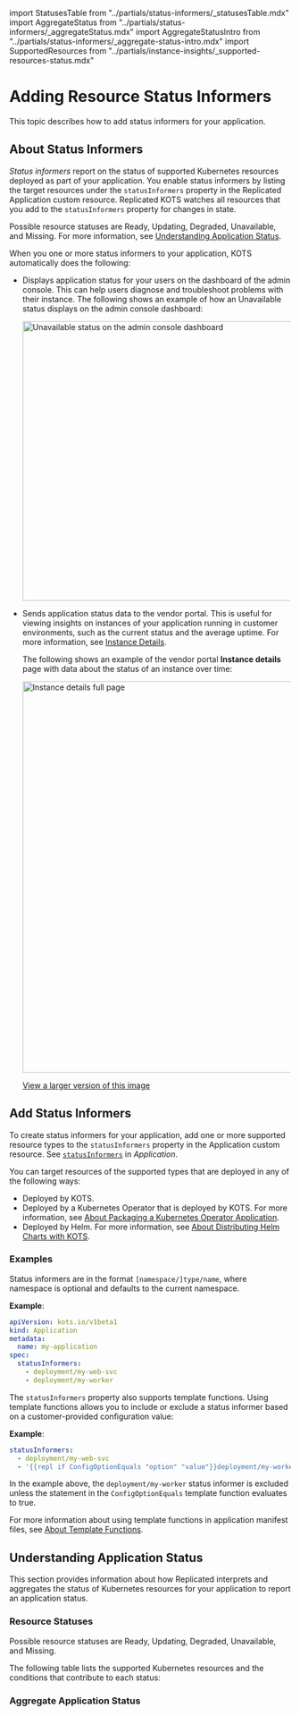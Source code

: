 import StatusesTable from "../partials/status-informers/_statusesTable.mdx"
import AggregateStatus from "../partials/status-informers/_aggregateStatus.mdx"
import AggregateStatusIntro from "../partials/status-informers/_aggregate-status-intro.mdx"
import SupportedResources from "../partials/instance-insights/_supported-resources-status.mdx"

# Adding Resource Status Informers

This topic describes how to add status informers for your application.

## About Status Informers

_Status informers_ report on the status of supported Kubernetes resources deployed as part of your application. You enable status informers by listing the target resources under the `statusInformers` property in the Replicated Application custom resource. Replicated KOTS watches all resources that you add to the `statusInformers` property for changes in state.

Possible resource statuses are Ready, Updating, Degraded, Unavailable, and Missing. For more information, see [Understanding Application Status](#understanding-application-status).

When you one or more status informers to your application, KOTS automatically does the following:

* Displays application status for your users on the dashboard of the admin console. This can help users diagnose and troubleshoot problems with their instance. The following shows an example of how an Unavailable status displays on the admin console dashboard:

   <img src="/images/kotsadm-dashboard-appstatus.png" alt="Unavailable status on the admin console dashboard" width="500px"/>

* Sends application status data to the vendor portal. This is useful for viewing insights on instances of your application running in customer environments, such as the current status and the average uptime. For more information, see [Instance Details](instance-insights-details).

   The following shows an example of the vendor portal **Instance details** page with data about the status of an instance over time:

   <img src="/images/instance-details.png" alt="Instance details full page" width="700px"/>

   [View a larger version of this image](/images/instance-details.png)
## Add Status Informers

To create status informers for your application, add one or more supported resource types to the `statusInformers` property in the Application custom resource. See [`statusInformers`](/reference/custom-resource-application#statusinformers) in _Application_.

<SupportedResources/>

You can target resources of the supported types that are deployed in any of the following ways:

* Deployed by KOTS.
* Deployed by a Kubernetes Operator that is deployed by KOTS. For more information, see [About Packaging a Kubernetes Operator Application](operator-packaging-about).
* Deployed by Helm. For more information, see [About Distributing Helm Charts with KOTS](/vendor/helm-native-about).

### Examples

Status informers are in the format `[namespace/]type/name`, where namespace is optional and defaults to the current namespace.

**Example**:

```yaml
apiVersion: kots.io/v1beta1
kind: Application
metadata:
  name: my-application
spec:
  statusInformers:
    - deployment/my-web-svc
    - deployment/my-worker
```

The `statusInformers` property also supports template functions. Using template functions allows you to include or exclude a status informer based on a customer-provided configuration value:

**Example**:

```yaml
statusInformers:
  - deployment/my-web-svc
  - '{{repl if ConfigOptionEquals "option" "value"}}deployment/my-worker{{repl else}}{{repl end}}'
```

In the example above, the `deployment/my-worker` status informer is excluded unless the statement in the `ConfigOptionEquals` template function evaluates to true.

For more information about using template functions in application manifest files, see [About Template Functions](/reference/template-functions-about).

## Understanding Application Status

This section provides information about how Replicated interprets and aggregates the status of Kubernetes resources for your application to report an application status.

### Resource Statuses

Possible resource statuses are Ready, Updating, Degraded, Unavailable, and Missing.

The following table lists the supported Kubernetes resources and the conditions that contribute to each status:

<StatusesTable/>

### Aggregate Application Status

<AggregateStatusIntro/>

<AggregateStatus/>